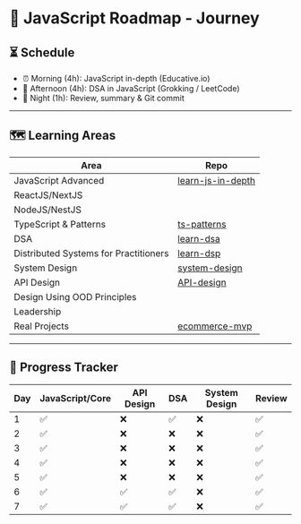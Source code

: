 # 🧠 JavaScript Roadmap - Journey

## ⏳ Schedule
- ⏰ Morning (4h): JavaScript in-depth (Educative.io)
- 🧠 Afternoon (4h): DSA in JavaScript (Grokking / LeetCode)
- 🌙 Night (1h): Review, summary & Git commit

---

## 🗺️ Learning Areas
| Area | Repo |
|------|------|
| JavaScript Advanced | [learn-js-in-depth](https://camtam1706.github.io/learn-js-in-depth/) |
| ReactJS/NextJS | |
| NodeJS/NestJS |  |
| TypeScript & Patterns | [ts-patterns](https://github.com/camtam1706/ts-patterns) |
| DSA | [learn-dsa](https://camtam1706.github.io/learn-dsa/) |
| Distributed Systems for Practitioners | [learn-dsp](https://camtam1706.github.io/learn-dsp/) |
| System Design | [system-design](https://github.com/camtam1706/system-design) |
| API Design | [API-design](https://camtam1706.github.io/learn-api-design/) |
| Design Using OOD Principles |  |
| Leadership |  |
| Real Projects | [ecommerce-mvp](https://github.com/camtam1706/ecommerce-mvp) |

---

## 📆 Progress Tracker
| Day | JavaScript/Core | API Design | DSA | System Design | Review |
|-----|-----------------|------------|-----|---------------|--------|
| 1   | ✅             | ❌         | ✅ | ❌            | ✅    |
| 2   | ✅             | ❌         | ❌ | ❌            | ✅    |
| 3   | ✅             | ❌         | ❌ | ❌            | ✅    |
| 4   | ✅             | ❌         | ❌ | ❌            | ✅    |
| 5   | ✅             | ❌         | ❌ | ❌            | ✅    |
| 6   | ✅             | ✅         | ✅ | ❌            | ✅    |
| 7   | ✅             | ✅         | ✅ | ❌            | ✅    |


